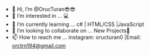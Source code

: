 - 👋 Hi, I’m @OrucTuran😎😎
- 👀 I’m interested in ... 💻
- 🌱 I’m currently learning ... c# | HTML/CSS |JavaScript 
- 💞️ I’m looking to collaborate on ... New Projects🤩
- 📫 How to reach me ... instagram: oructuran0 |Email: orctrn194@gmail.com

<!---
OrucTuran/OrucTuran is a ✨ special ✨ repository because its `README.md` (this file) appears on your GitHub profile.
You can click the Preview link to take a look at your changes.
--->
